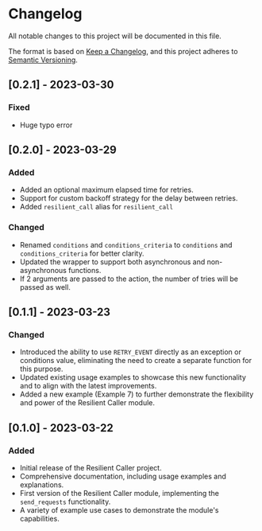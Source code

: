 # Changelog

All notable changes to this project will be documented in this file.

The format is based on [Keep a Changelog](https://keepachangelog.com/en/1.0.0/),
and this project adheres to [Semantic Versioning](https://semver.org/spec/v2.0.0.html).

## [0.2.1] - 2023-03-30

### Fixed
- Huge typo error

## [0.2.0] - 2023-03-29

### Added
- Added an optional maximum elapsed time for retries.
- Support for custom backoff strategy for the delay between retries.
- Added `resilient_call` alias for `resilient_call`
  
### Changed
- Renamed `conditions` and `conditions_criteria` to `conditions` and `conditions_criteria` for better clarity.
- Updated the wrapper to support both asynchronous and non-asynchronous functions.
- If 2 arguments are passed to the action, the number of tries will be passed as well.

## [0.1.1] - 2023-03-23

### Changed
- Introduced the ability to use `RETRY_EVENT` directly as an exception or conditions value, eliminating the need to create a separate function for this purpose.
- Updated existing usage examples to showcase this new functionality and to align with the latest improvements.
- Added a new example (Example 7) to further demonstrate the flexibility and power of the Resilient Caller module.

## [0.1.0] - 2023-03-22

### Added
- Initial release of the Resilient Caller project.
- Comprehensive documentation, including usage examples and explanations.
- First version of the Resilient Caller module, implementing the `send_requests` functionality.
- A variety of example use cases to demonstrate the module's capabilities.
